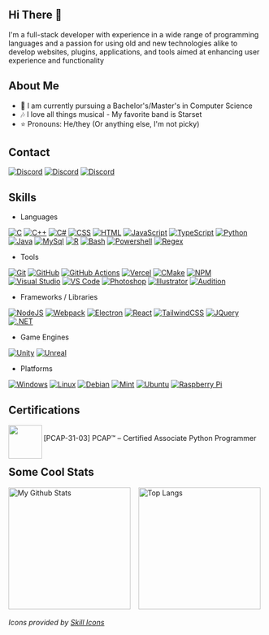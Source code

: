 ## Hi There 👋
I'm a full-stack developer with experience in a wide range of programming languages
and a passion for using old and new technologies alike to develop websites, plugins,
applications, and tools aimed at enhancing user experience and functionality

## About Me
- 📓 I am currently pursuing a Bachelor's/Master's in Computer Science
- 🎶 I love all things musical - My favorite band is Starset
- ⭐ Pronouns: He/they (Or anything else, I'm not picky)

## Contact
[![Discord](https://skillicons.dev/icons?i=gmail)](https://mailhide.io/e/kHCbTHeA)
[![Discord](https://skillicons.dev/icons?i=linkedin)](https://www.linkedin.com/in/benjaminjpryor)
[![Discord](https://skillicons.dev/icons?i=discord)](https://discord.com/users/563652755814875146/)

## Skills

* Languages

[![C](https://skillicons.dev/icons?i=c)](https://wikipedia.org/wiki/C_(programming_language))
[![C++](https://skillicons.dev/icons?i=cpp)](https://wikipedia.org/wiki/C%2B%2B)
[![C#](https://skillicons.dev/icons?i=cs)](https://dotnet.microsoft.com/languages/csharp)
[![CSS](https://skillicons.dev/icons?i=css)](https://developer.mozilla.org/docs/Web/CSS)
[![HTML](https://skillicons.dev/icons?i=html)](https://developer.mozilla.org/docs/Web/HTML)
[![JavaScript](https://skillicons.dev/icons?i=js)](https://developer.mozilla.org/docs/Web/JavaScript)
[![TypeScript](https://skillicons.dev/icons?i=ts)](https://www.typescriptlang.org/)
[![Python](https://skillicons.dev/icons?i=py)](https://www.python.org/)
[![Java](https://skillicons.dev/icons?i=java)](https://adoptium.net/)
[![MySql](https://skillicons.dev/icons?i=mysql)](https://www.mysql.com/)
[![R](https://skillicons.dev/icons?i=r)](https://www.r-project.org/)
[![Bash](https://skillicons.dev/icons?i=bash)](https://www.gnu.org/software/bash/)
[![Powershell](https://skillicons.dev/icons?i=powershell)](https://learn.microsoft.com/powershell/)
[![Regex](https://skillicons.dev/icons?i=regex)](https://wikipedia.org/wiki/Regular_expression)

* Tools

[![Git](https://skillicons.dev/icons?i=git)](https://git-scm.com/)
[![GitHub](https://skillicons.dev/icons?i=github)](https://github.com/)
[![GitHub Actions](https://skillicons.dev/icons?i=githubactions)](https://github.com/features/actions)
[![Vercel](https://skillicons.dev/icons?i=vercel)](https://vercel.com/)
[![CMake](https://skillicons.dev/icons?i=cmake)](https://cmake.org/)
[![NPM](https://skillicons.dev/icons?i=npm)](https://www.npmjs.com/)
[![Visual Studio](https://skillicons.dev/icons?i=visualstudio)](https://visualstudio.microsoft.com/)
[![VS Code](https://skillicons.dev/icons?i=vscode)](https://code.visualstudio.com/)
[![Photoshop](https://skillicons.dev/icons?i=ps)](https://www.adobe.com/products/photoshop.html)
[![Illustrator](https://skillicons.dev/icons?i=ai)](https://www.adobe.com/products/illustrator.html)
[![Audition](https://skillicons.dev/icons?i=au)](https://www.adobe.com/products/audition.html)

* Frameworks / Libraries

[![NodeJS](https://skillicons.dev/icons?i=nodejs)](https://nodejs.org)
[![Webpack](https://skillicons.dev/icons?i=webpack)](https://webpack.js.org/)
[![Electron](https://skillicons.dev/icons?i=electron)](https://www.electronjs.org/)
[![React](https://skillicons.dev/icons?i=react)](https://react.dev/)
[![TailwindCSS](https://skillicons.dev/icons?i=tailwind)](https://tailwindcss.com/)
[![JQuery](https://skillicons.dev/icons?i=jquery)](https://jquery.com/)
[![.NET](https://skillicons.dev/icons?i=dotnet)](https://dotnet.microsoft.com/)

* Game Engines

[![Unity](https://skillicons.dev/icons?i=unity)](https://unity.com/)
[![Unreal](https://skillicons.dev/icons?i=unreal)](https://www.unrealengine.com/)

* Platforms

[![Windows](https://skillicons.dev/icons?i=windows)](https://www.microsoft.com/windows)
[![Linux](https://skillicons.dev/icons?i=linux)](https://kernel.org/)
[![Debian](https://skillicons.dev/icons?i=debian)](https://www.debian.org/)
[![Mint](https://skillicons.dev/icons?i=mint)](https://www.linuxmint.com/)
[![Ubuntu](https://skillicons.dev/icons?i=ubuntu)](https://ubuntu.com/)
[![Raspberry Pi](https://skillicons.dev/icons?i=raspberrypi)](https://www.raspberrypi.com/)

## Certifications
[<img width="66" src="https://images.credly.com/size/340x340/images/4e248e82-9e87-4a63-9263-250fafe5fb1f/image.png" align="left" />](https://www.credly.com/badges/b8705b41-adac-412b-8680-83e3ffaaf995/public_url)
<br />
[PCAP-31-03] PCAP™ – Certified Associate Python Programmer
<br /><br />

## Some Cool Stats
<p align="left">
  <a href="https://github-readme-stats-ce3f-programmer2514s-projects.vercel.app/api?username=programmer2514&theme=transparent&hide_rank=true&custom_title=GitHub+Stats&show_icons=true&show=prs_merged"><img src="https://github-readme-stats-ce3f-programmer2514s-projects.vercel.app/api?username=programmer2514&theme=transparent&hide_rank=true&custom_title=GitHub+Stats&show_icons=true&show=prs_merged&v=1" alt="My Github Stats" height="240"/></a>
  &nbsp;&nbsp;
  <a href="https://github-readme-stats-ce3f-programmer2514s-projects.vercel.app/api/top-langs/?username=programmer2514&langs_count=10&theme=transparent&layout=compact"><img src="https://github-readme-stats-ce3f-programmer2514s-projects.vercel.app/api/top-langs/?username=programmer2514&langs_count=10&theme=transparent&layout=compact&v=1" alt="Top Langs" height="240"/></a>
</p>

*Icons provided by [Skill Icons](https://skillicons.dev/)*
